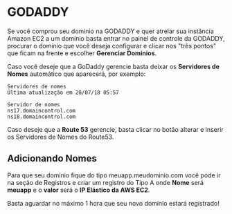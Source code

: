 # GODADDY

Se você comprou seu domínio na GODADDY e quer atrelar sua instância Amazon EC2
a um domínio basta entrar no painel de controle da GODADDY, procurar o
domínio que você deseja configurar e clicar nos "três pontos" que ficam na frente e escolher
**Gerenciar Domínios**.

Caso você deseje que a GoDaddy gerencie basta deixar os **Servidores de Nomes** automático
que aparecerá, por exemplo:


```
Servidores de nomes
Última atualização em 28/07/18 05:57

Servidor de nomes
ns17.domaincontrol.com
ns18.domaincontrol.com
```

Caso deseje que a **Route 53** gerencie, basta clicar no botão alterar e inserir os Servidores de Nomes do Route53.


## Adicionando Nomes

Para que seu domínio fique do tipo meuapp.meudominio.com você pode ir na seção de Registros e criar
um registro do Tipo A onde **Nome** será **meuapp** e o **valor** será o **IP Elástico da AWS EC2**.

Basta aguardar no máximo 1 hora que seu novo domínio estará registrado! 